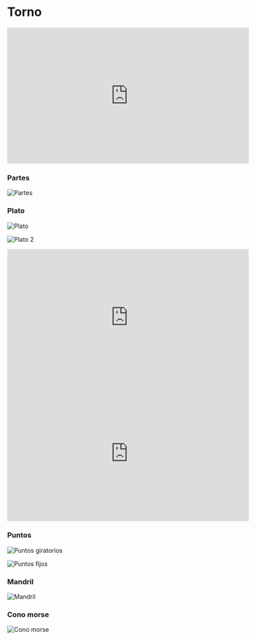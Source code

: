 ﻿# Torno

<iframe width="560" height="315" src="https://www.youtube.com/embed/8MYCtjxKyNs" frameborder="0" allow="accelerometer; autoplay; encrypted-media; gyroscope; picture-in-picture" allowfullscreen></iframe>

### Partes
![Partes](http://www.indumetan.com/wp-content/uploads/2014/06/el-torno-partes-definicion.jpg)

### Plato

![Plato](http://swedmaq.cl/5049/plato-torno-k11-250mm-3-garras-universal.jpg)

![Plato 2](https://www.monografias.com/trabajos38/torneado-excentrico/Image9428.gif)

<iframe width="560" height="315" src="https://www.youtube-nocookie.com/embed/4v79VbPoSBU" frameborder="0" allow="accelerometer; autoplay; encrypted-media; gyroscope; picture-in-picture" allowfullscreen></iframe>

<iframe width="560" height="315" src="https://www.youtube-nocookie.com/embed/mlKIYv_rjgo?start=125&end=615" frameborder="0" allow="accelerometer; autoplay; encrypted-media; gyroscope; picture-in-picture" allowfullscreen></iframe>

### Puntos

![Puntos giratorios](http://www.wdscomponents.es/images/167/9/12/)

![Puntos fijos](https://http2.mlstatic.com/punto-fijo-cono-morse-2-contrapunta-para-torno-horo-D_NQ_NP_18516-MLA20156882561_092014-Q.jpg)

### Mandril

![Mandril](https://http2.mlstatic.com/mandril-para-torno-34-con-cono-2-D_NQ_NP_854511-MCO26478245327_122017-F.jpg)

### Cono morse

![Cono morse](https://i.ebayimg.com/images/g/6TcAAOSw2GlXHoGN/s-l300.jpg)
